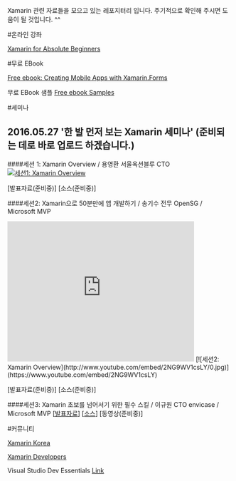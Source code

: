 ﻿Xamarin 관련 자료들을 모으고 있는 레포지터리 입니다. 
주기적으로 확인해 주시면 도움이 될 것입니다. ^^ 

#온라인 강좌

[Xamarin for Absolute Beginners](https://mva.microsoft.com/en-US/training-courses/xamarin-for-absolute-beginners-16182?l=fPHWqptJC_5705846048)


#무료 EBook

[Free ebook: Creating Mobile Apps with Xamarin.Forms](https://blogs.msdn.microsoft.com/microsoft_press/2016/03/31/free-ebook-creating-mobile-apps-with-xamarin-forms/)

무료 EBook 샘플
[Free ebook Samples](https://github.com/xamarin/xamarin-forms-book-samples)

#세미나
## 2016.05.27 '한 발 먼저 보는 Xamarin 세미나' (준비되는 데로 바로 업로드 하겠습니다.)
####세션 1: Xamarin Overview / 용영환 서울옥션블루 CTO 
[![세션1: Xamarin Overview](http://www.youtube.com/embed/0MkMJXYSZwM/0.jpg)](https://www.youtube.com/embed/0MkMJXYSZwM)

[발표자료(준비중)] [소스(준비중)] 

####세션2: Xamarin으로 50분만에 앱 개발하기 / 송기수 전무 OpenSG / Microsoft MVP 
<iframe width="420" height="315" src="https://www.youtube.com/embed/2NG9WV1csLY" frameborder="0" allowfullscreen></iframe>
[![세션2: Xamarin Overview](http://www.youtube.com/embed/2NG9WV1csLY/0.jpg)](https://www.youtube.com/embed/2NG9WV1csLY)

[발표자료(준비중)] [소스(준비중)] 

####세션3: Xamarin 초보를 넘어서기 위한 필수 스킬 / 이규원 CTO envicase / Microsoft MVP 
[[발표자료](https://docs.com/gyuwon/7739)] [[소스](https://github.com/gyuwon/ms-xamarin-seminar-2016)] [동영상(준비중)]



#커뮤니티

[Xamarin Korea](https://www.facebook.com/groups/818902071467383/)

[Xamarin Developers](https://www.facebook.com/groups/xamarin.developers/)

Visual Studio Dev Essentials [Link](https://aka.ms/dev_essential)